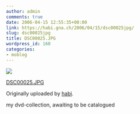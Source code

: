 ```yaml
---
author: admin
comments: true
date: 2006-04-15 12:55:35+00:00
link: https://habi.gna.ch/2006/04/15/dsc00025jpg/
slug: dsc00025jpg
title: DSC00025.JPG
wordpress_id: 160
categories:
- moblog
---
```



 [![](https://static.flickr.com/45/128846202_ee73819ff3_m.jpg)](https://www.flickr.com/photos/habi/128846202/)
   

 
  [DSC00025.JPG](https://www.flickr.com/photos/habi/128846202/)
    

  Originally uploaded by [habi](https://www.flickr.com/people/habi/).
 



my dvd-collection, awaiting to be catalogued
  

